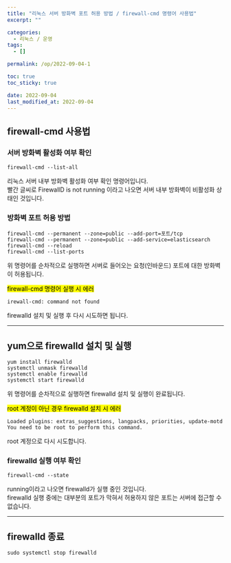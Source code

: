 ```yaml
---
title: "리눅스 서버 방화벽 포트 허용 방법 / firewall-cmd 명령어 사용법"
excerpt: ""

categories:
  - 리눅스 / 운영
tags:
  - []

permalink: /op/2022-09-04-1

toc: true
toc_sticky: true

date: 2022-09-04
last_modified_at: 2022-09-04
---
```


## firewall-cmd 사용법

### 서버 방화벽 활성화 여부 확인
```
firewall-cmd --list-all
```
리눅스 서버 내부 방화벽 활성화 여부 확인 명령어입니다.  
빨간 글씨로 FirewallD is not running 이라고 나오면 서버 내부 방화벽이 비활성화 상태인 것입니다.

### 방화벽 포트 허용 방법
```
firewall-cmd --permanent --zone=public --add-port=포트/tcp
firewall-cmd --permanent --zone=public --add-service=elasticsearch
firewall-cmd --reload
firewall-cmd --list-ports
```
위 명령어를 순차적으로 실행하면 서버로 들어오는 요청(인바운드) 포트에 대한 방화벽이 허용됩니다.

<mark>firewall-cmd 명령어 실행 시 에러</mark>
```
irewall-cmd: command not found
```
firewalld 설치 및 실행 후 다시 시도하면 됩니다.

---

## yum으로 firewalld 설치 및 실행
```
yum install firewalld
systemctl unmask firewalld
systemctl enable firewalld
systemctl start firewalld
```
위 명령어를 순차적으로 실행하면 firewalld 설치 및 실행이 완료됩니다.

<mark>root 계정이 아닌 경우 firewalld 설치 시 에러</mark>
```
Loaded plugins: extras_suggestions, langpacks, priorities, update-motd
You need to be root to perform this command.
```
root 계정으로 다시 시도합니다.

### firewalld 실행 여부 확인
```
firewall-cmd --state
```
running이라고 나오면 firewalld가 실행 중인 것입니다.  
firewalld 실행 중에는 대부분의 포트가 막혀서 허용하지 않은 포트는 서버에 접근할 수 없습니다.

---

## firewalld 종료
```
sudo systemctl stop firewalld
```
